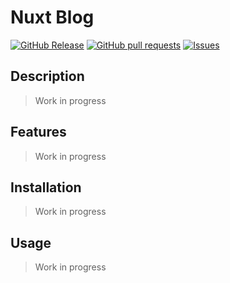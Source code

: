 # Nuxt Blog
[![GitHub Release](https://img.shields.io/github/release/zjayers/nuxt.blog.svg?style=flat)](https://github.com/zjayers/nuxt.blog/releases)
[![GitHub pull requests](https://img.shields.io/github/issues-pr/zjayers/nuxt.blog.svg?style=flat)](https://github.com/zjayers/nuxt.blog/pulls)
[![Issues](https://img.shields.io/github/issues-raw/zjayers/nuxt.blog.svg?maxAge=25000)](https://github.com/zjayers/nuxt.blog/issues)

## Description

> Work in progress

## Features

> Work in progress

## Installation

> Work in progress

## Usage

> Work in progress
